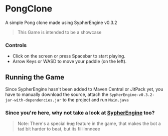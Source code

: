 # PongClone
A simple Pong clone made using SypherEngine v0.3.2

> This Game is intended to be a showcase 

### Controls
 - Click on the screen or press Spacebar to start playing.
 - Arrow Keys or WASD to move your paddle (on the left).

## Running the Game
Since SypherEngine hasn't been added to Maven Central or JitPack yet, you have to manually download the source, attach the `SypherEngine-v0.3.2-jar-with-dependencies.jar` to the project and run `Main.java`

### Since you're here, why not take a look at [SypherEngine](https://github.com/SypherEngine/SypherEngine) too?

> Note: There's a special ~~bug~~ feature in the game, that makes the bot a tad bit harder to beat, but its fiiiiinnneee

